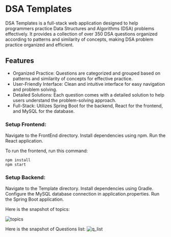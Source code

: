 # DSA Templates
DSA Templates is a full-stack web application designed to help programmers practice Data Structures and Algorithms (DSA) problems effectively. It provides a collection of over 350 DSA questions organized according to patterns and similarity of concepts, making DSA problem practice organized and efficient.

## Features
* Organized Practice: Questions are categorized and grouped based on patterns and similarity of concepts for effective practice.
* User-Friendly Interface: Clean and intuitive interface for easy navigation and problem solving.
* Detailed Solutions: Each question comes with a detailed solution to help users understand the problem-solving approach.
* Full-Stack: Utilizes Spring Boot for the backend, React for the frontend, and MySQL for the database.


### Setup Frontend:
Navigate to the FrontEnd directory.
Install dependencies using npm.
Run the React application.

To run the frontend, run this command:
```
npm install
npm start
```
### Setup Backend:
Navigate to the Template directory.
Install dependencies using Gradle.
Configure the MySQL database connection in application.properties.
Run the Spring Boot application.

Here is the snapshot of topics:

![topics](https://github.com/aniketkatox/DSA-Templates/assets/114221120/f35a103e-c699-4adb-b9d4-a61d22a2583b)


Here is the snapshot of Questions list:
![q_list](https://github.com/aniketkatox/DSA-Templates/assets/114221120/366984de-bcd7-492d-8621-6688eab17b62)
